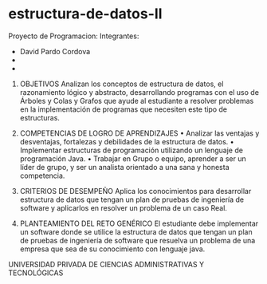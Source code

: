 # estructura-de-datos-II
Proyecto de Programacion:
Integrantes:
- David Pardo Cordova
-
-

1. OBJETIVOS
Analizan los conceptos de estructura de datos, el razonamiento lógico y abstracto, desarrollando
programas con el uso de Árboles y Colas y Grafos que ayude al estudiante a resolver problemas en
la implementación de programas que necesiten este tipo de estructuras.

2. COMPETENCIAS DE LOGRO DE APRENDIZAJES
• Analizar las ventajas y desventajas, fortalezas y debilidades de la estructura de datos.
• Implementar estructuras de programación utilizando un lenguaje de programación Java.
• Trabajar en Grupo o equipo, aprender a ser un líder de grupo, y ser un analista orientado
a una sana y honesta competencia.

3. CRITERIOS DE DESEMPEÑO
Aplica los conocimientos para desarrollar estructura de datos que tengan un plan de pruebas de
ingeniería de software y aplicarlos en resolver un problema de un caso Real.

4. PLANTEAMIENTO DEL RETO GENÉRICO
El estudiante debe implementar un software donde se utilice la estructura de datos que tengan un plan
de pruebas de ingeniería de software que resuelva un problema de una empresa que sea de su
conocimiento con lenguaje java.

UNIVERSIDAD PRIVADA DE CIENCIAS ADMINISTRATIVAS Y TECNOLÓGICAS
